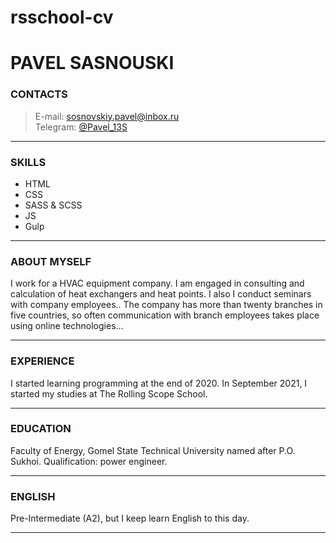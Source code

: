 # rsschool-cv

# PAVEL SASNOUSKI

### CONTACTS
> E-mail: [sosnovskiy.pavel@inbox.ru](sosnovskiy.pavel@inbox.ru)  
> Telegram: [@Pavel_13S](https://t.me/Pavel_13S)

---
### SKILLS

- HTML
- CSS
- SASS & SCSS
- JS
- Gulp

---

### ABOUT MYSELF

I work for a HVAC equipment company. I am engaged in consulting and calculation
of heat exchangers and heat points. I also I conduct seminars with company employees..
The company has more than twenty branches in five countries, so often communication with branch employees takes place using online technologies...

---

### EXPERIENCE

I started learning programming at the end of 2020. In September 2021, I started my studies at The Rolling Scope School.

---
### EDUCATION

Faculty of Energy, Gomel State Technical University named after P.O. Sukhoi. Qualification: power engineer.

---

### ENGLISH

Pre-Intermediate (A2), but I keep learn English to this day.

---